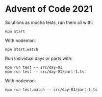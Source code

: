 # Advent of Code 2021

Solutions as mocha tests, run them all with:

    npm start

With nodemon:

    npm start.watch

Run individual days or parts with:

    npm run test -- src/day-01
    npm run test -- src/day-01/part-1.ts

With nodemon:

    npm run test.watch -- src/day-01/part-1.ts
